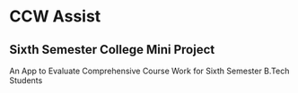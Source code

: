 # CCW Assist
## Sixth Semester College Mini Project
An App to Evaluate Comprehensive Course Work for Sixth Semester B.Tech Students

